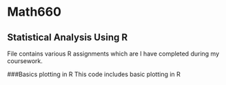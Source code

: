 # Math660

## Statistical Analysis Using R 

File contains various R assignments which are I have completed during my coursework.

###Basics plotting in R
This code includes basic plotting in R 
